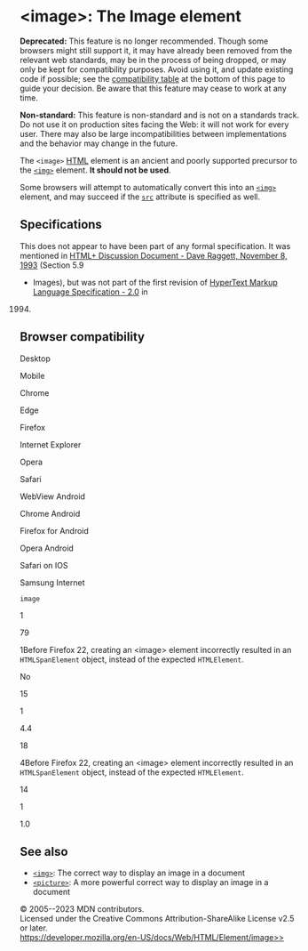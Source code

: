 \<image\>: The Image element
============================

**Deprecated:** This feature is no longer recommended. Though some
browsers might still support it, it may have already been removed from
the relevant web standards, may be in the process of being dropped, or
may only be kept for compatibility purposes. Avoid using it, and update
existing code if possible; see the [compatibility
table](#browser_compatibility) at the bottom of this page to guide your
decision. Be aware that this feature may cease to work at any time.

**Non-standard:** This feature is non-standard and is not on a standards
track. Do not use it on production sites facing the Web: it will not
work for every user. There may also be large incompatibilities between
implementations and the behavior may change in the future.

The `<image>` [HTML](../index) element is an ancient and poorly
supported precursor to the [`<img>`](img) element. **It should not be
used**.

Some browsers will attempt to automatically convert this into an
[`<img>`](img) element, and may succeed if the [`src`](img#src)
attribute is specified as well.

Specifications
--------------

This does not appear to have been part of any formal specification. It
was mentioned in [HTML+ Discussion Document - Dave Raggett, November 8,
1993](https://www.w3.org/MarkUp/HTMLPlus/htmlplus_21.html) (Section 5.9

- Images), but was not part of the first revision of [HyperText Markup
Language Specification -
2.0](https://datatracker.ietf.org/doc/html/draft-ietf-html-spec-00) in

1994.

Browser compatibility
---------------------

Desktop

Mobile

Chrome

Edge

Firefox

Internet Explorer

Opera

Safari

WebView Android

Chrome Android

Firefox for Android

Opera Android

Safari on IOS

Samsung Internet

`image`

1

79

1Before Firefox 22, creating an \<image\> element incorrectly resulted
in an `HTMLSpanElement` object, instead of the expected `HTMLElement`.

No

15

1

4.4

18

4Before Firefox 22, creating an \<image\> element incorrectly resulted
in an `HTMLSpanElement` object, instead of the expected `HTMLElement`.

14

1

1.0

See also
--------

- [`<img>`](img): The correct way to display an image in a document
- [`<picture>`](picture): A more powerful correct way to display an
    image in a document

© 2005--2023 MDN contributors.\
Licensed under the Creative Commons Attribution-ShareAlike License v2.5
or later.\
https://developer.mozilla.org/en-US/docs/Web/HTML/Element/image>>
